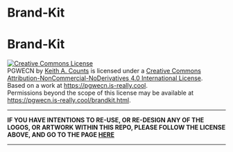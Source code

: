 # Brand-Kit
# Brand-Kit
<a rel="license" href="http://creativecommons.org/licenses/by-nc-nd/4.0/"><img alt="Creative Commons License" style="border-width:0" src="https://i.creativecommons.org/l/by-nc-nd/4.0/88x31.png" /></a><br /><span xmlns:dct="http://purl.org/dc/terms/" href="http://purl.org/dc/dcmitype/Dataset" property="dct:title" rel="dct:type">PGWECN</span> by <a xmlns:cc="http://creativecommons.org/ns#" href="https://keithkhaotic.is-a.dev/bio.html" property="cc:attributionName" rel="cc:attributionURL">Keith A. Counts</a> is licensed under a <a rel="license" href="http://creativecommons.org/licenses/by-nc-nd/4.0/">Creative Commons Attribution-NonCommercial-NoDerivatives 4.0 International License</a>.<br />Based on a work at <a xmlns:dct="http://purl.org/dc/terms/" href="https://pgwecn.is-really.cool" rel="dct:source">https://pgwecn.is-really.cool</a>.<br />Permissions beyond the scope of this license may be available at <a xmlns:cc="http://creativecommons.org/ns#" href="https://pgwecn.is-really.cool/brandkit.html" rel="cc:morePermissions">https://pgwecn.is-really.cool/brandkit.html</a>.
****


**IF YOU HAVE INTENTIONS TO RE-USE, OR RE-DESIGN ANY OF THE LOGOS, OR ARTWORK WITHIN THIS REPO, PLEASE FOLLOW THE LICENSE ABOVE, AND GO TO THE PAGE [HERE](https://pgwecn.is-really.cool/brandkit.html)**
****
